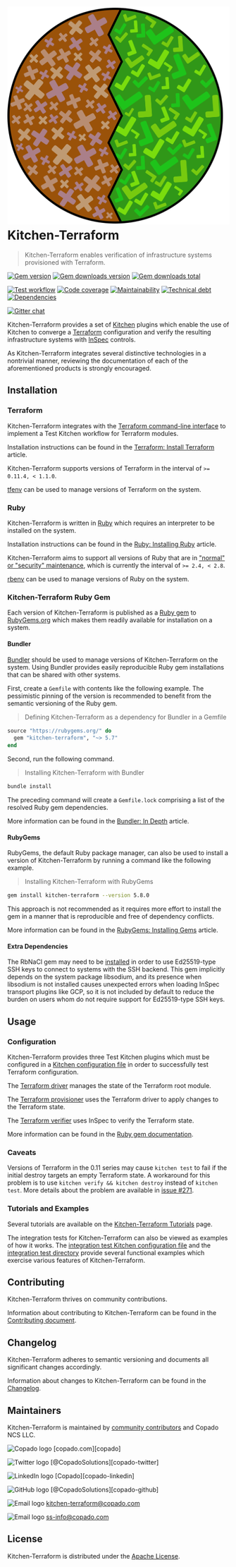 # ![Kitchen-Terraform Logo][kitchen-terraform-logo] Kitchen-Terraform

> Kitchen-Terraform enables verification of infrastructure systems provisioned with Terraform.

[![Gem version][gem-version-shield]][kitchen-terraform-gem]
[![Gem downloads version][gem-downloads-version-shield]][kitchen-terraform-gem]
[![Gem downloads total][gem-downloads-total-shield]][kitchen-terraform-gem]

[![Test workflow][test-workflow-shield]][test-workflow]
[![Code coverage][code-coverage-shield]][code-coverage]
[![Maintainability][maintainability-shield]][maintainability]
[![Technical debt][technical-debt-shield]][technical-debt]
[![Dependencies][hakiri-shield]][hakiri]

[![Gitter chat][gitter-shield]][gitter]

Kitchen-Terraform provides a set of [Kitchen][kitchen] plugins
which enable the use of Kitchen to converge a [Terraform][terraform]
configuration and verify the resulting infrastructure systems with
[InSpec][inspec] controls.

As Kitchen-Terraform integrates several distinctive technologies in a
nontrivial manner, reviewing the documentation of each of the
aforementioned products is strongly encouraged.

## Installation

### Terraform

Kitchen-Terraform integrates with the
[Terraform command-line interface][terraform-cli] to implement a Test
Kitchen workflow for Terraform modules.

Installation instructions can be found in the
[Terraform: Install Terraform][terraform-install] article.

Kitchen-Terraform supports versions of Terraform in the interval of
`>= 0.11.4, < 1.1.0`.

[tfenv] can be used to manage versions of Terraform on the system.

### Ruby

Kitchen-Terraform is written in [Ruby][ruby] which requires an
interpreter to be installed on the system.

Installation instructions can be found in the
[Ruby: Installing Ruby][ruby-installation] article.

Kitchen-Terraform aims to support all versions of Ruby that are in
["normal" or "security" maintenance][ruby-branches], which is currently
the interval of `>= 2.4, < 2.8`.

[rbenv] can be used to manage versions of Ruby on the system.

### Kitchen-Terraform Ruby Gem

Each version of Kitchen-Terraform is published as a
[Ruby gem][ruby-gems-what-is] to [RubyGems.org][kitchen-terraform-gem]
which makes them readily available for installation on a system.

#### Bundler

[Bundler][bundler] should be used to manage versions of
Kitchen-Terraform on the system. Using Bundler provides easily
reproducible Ruby gem installations that can be shared with other
systems.

First, create a `Gemfile` with contents like the following example. The
pessimistic pinning of the version is recommended to benefit from
the semantic versioning of the Ruby gem.

> Defining Kitchen-Terraform as a dependency for Bundler in a Gemfile

```ruby
source "https://rubygems.org/" do
  gem "kitchen-terraform", "~> 5.7"
end
```

Second, run the following command.

> Installing Kitchen-Terraform with Bundler

```sh
bundle install
```

The preceding command will create a `Gemfile.lock` comprising a list
of the resolved Ruby gem dependencies.

More information can be found in the
[Bundler: In Depth][bundler-in-depth] article.

#### RubyGems

RubyGems, the default Ruby package manager, can also be used to install
a version of Kitchen-Terraform by running a command like the following
example.

> Installing Kitchen-Terraform with RubyGems

```sh
gem install kitchen-terraform --version 5.8.0
```

This approach is not recommended as it requires more effort to install
the gem in a manner that is reproducible and free of dependency
conflicts.

More information can be found in the
[RubyGems: Installing Gems][rubygems-installing-gems] article.

#### Extra Dependencies

The RbNaCl gem may need to be [installed][rbnacl-installation] in order
to use Ed25519-type SSH keys to connect to systems with the SSH backend.
This gem implicitly depends on the system package libsodium, and its
presence when libsodium is not installed causes unexpected errors when
loading InSpec transport plugins like GCP, so it is not included by
default to reduce the burden on users whom do not require support for
Ed25519-type SSH keys.

## Usage

### Configuration

Kitchen-Terraform provides three Test Kitchen plugins which must be
configured in a
[Kitchen configuration file][kitchen-configuration-file] in
order to successfully test Terraform configuration.

The [Terraform driver][terraform-driver] manages the state of the
Terraform root module.

The [Terraform provisioner][terraform-provisioner] uses the Terraform
driver to apply changes to the Terraform state.

The [Terraform verifier][terraform-verifier] uses InSpec to verify the
Terraform state.

More information can be found in the
[Ruby gem documentation][ruby-gem-documentation].

### Caveats

Versions of Terraform in the 0.11 series may cause `kitchen test` to
fail if the initial destroy targets an empty Terraform state. A
workaround for this problem is to use
`kitchen verify && kitchen destroy` instead of `kitchen test`. More
details about the problem are available in
[issue #271](issue-271).

### Tutorials and Examples

Several tutorials are available on the
[Kitchen-Terraform Tutorials][kitchen-terraform-tutorials] page.

The integration tests for Kitchen-Terraform can also be viewed as
examples of how it works. The
[integration test Kitchen configuration file][int-kitchen-config]
and the [integration test directory][test-directory] provide several
functional examples which exercise various features of
Kitchen-Terraform.

## Contributing

Kitchen-Terraform thrives on community contributions.

Information about contributing to Kitchen-Terraform can be found in the
[Contributing document][contributing-document].

## Changelog

Kitchen-Terraform adheres to semantic versioning and documents all
significant changes accordingly.

Information about changes to Kitchen-Terraform can be found in the
[Changelog][changelog].

## Maintainers

Kitchen-Terraform is maintained by [community contributors][contributors]
and Copado NCS LLC.

<img
  alt="Copado logo"
  height="25"
  src="https://raw.githubusercontent.com/newcontext-oss/kitchen-terraform/master/assets/copado_logo.png"
  width="25"> [copado.com][copado]

<img
  alt="Twitter logo"
  height="25"
  src="https://raw.githubusercontent.com/newcontext-oss/kitchen-terraform/master/assets/twitter_logo.png"
  width="25"> [@CopadoSolutions][copado-twitter]

<img
  alt="LinkedIn logo"
  height="23"
  src="https://raw.githubusercontent.com/newcontext-oss/kitchen-terraform/master/assets/linkedin_logo.png"
  width="25"> [Copado][copado-linkedin]

<img
  alt="GitHub logo"
  height="25"
  src="https://raw.githubusercontent.com/newcontext-oss/kitchen-terraform/master/assets/github_logo.png"
  width="25"> [@CopadoSolutions][copado-github]

<img
  alt="Email logo"
  height="16"
  src="https://raw.githubusercontent.com/newcontext-oss/kitchen-terraform/master/assets/email_logo.png"
  width="25"> kitchen-terraform@copado.com

<img
  alt="Email logo"
  height="16"
  src="https://raw.githubusercontent.com/newcontext-oss/kitchen-terraform/master/assets/email_logo.png"
  width="25"> ss-info@copado.com

## License

Kitchen-Terraform is distributed under the [Apache License][license].

<!-- Markdown links and image definitions -->

[appveyor-build-status-shield]: https://ci.appveyor.com/api/projects/status/8d7t014gij5grk5r/branch/master?svg=true
[appveyor-build-status]: https://ci.appveyor.com/project/aaron-lane/kitchen-terraform/branch/master
[bundler-getting-started]: https://bundler.io/#getting-started
[bundler-in-depth]: https://bundler.io/gemfile.html
[bundler]: https://bundler.io/index.html#getting-started
[changelog]: https://github.com/newcontext-oss/kitchen-terraform/blob/master/CHANGELOG.md
[code-coverage-shield]: https://img.shields.io/codeclimate/coverage/newcontext-oss/kitchen-terraform.svg
[code-coverage]: https://codeclimate.com/github/newcontext-oss/kitchen-terraform/
[contributing-document]: https://github.com/newcontext-oss/kitchen-terraform/blob/master/CONTRIBUTING.md
[contributors]: https://github.com/newcontext-oss/kitchen-terraform/graphs/contributors
[docker]: https://www.docker.com/
[docker-community-edition]: https://store.docker.com/editions/community/docker-ce-server-ubuntu
[docker-provider]: https://www.terraform.io/docs/providers/docker/index.html
[gem-downloads-total-shield]: https://img.shields.io/gem/dt/kitchen-terraform.svg
[gem-downloads-version-shield]: https://img.shields.io/gem/dtv/kitchen-terraform.svg
[gem-version-shield]: https://img.shields.io/gem/v/kitchen-terraform.svg
[gitter-shield]: https://img.shields.io/gitter/room/kitchen-terraform/Lobby.svg
[gitter]: https://gitter.im/kitchen-terraform/Lobby
[hakiri-shield]: https://hakiri.io/github/newcontext-oss/kitchen-terraform/master.svg
[hakiri]: https://hakiri.io/github/newcontext-oss/kitchen-terraform/
[inspec]: https://www.inspec.io/
[int-kitchen-config]: https://github.com/newcontext-oss/kitchen-terraform/blob/master/kitchen.yml
[issue-271]: https://github.com/newcontext-oss/kitchen-terraform/issues/271
[kitchen]: http://kitchen.ci/index.html
[kitchen-configuration-file]: https://docs.chef.io/config_yml_kitchen.html
[kitchen-terraform-gem]: https://rubygems.org/gems/kitchen-terraform
[kitchen-terraform-logo]: https://raw.githubusercontent.com/newcontext-oss/kitchen-terraform/master/assets/logo.png
[kitchen-terraform-tutorials]: https://newcontext-oss.github.io/kitchen-terraform/tutorials/
[license]: https://github.com/newcontext-oss/kitchen-terraform/blob/master/LICENSE
[maintainability-shield]: https://img.shields.io/codeclimate/maintainability-percentage/newcontext-oss/kitchen-terraform.svg
[maintainability]: https://codeclimate.com/github/newcontext-oss/kitchen-terraform/
[new-context-github]: https://github.com/newcontext
[new-context-linkedin]: https://www.linkedin.com/company/-new-context-
[new-context-twitter]: https://twitter.com/newcontext
[new-context]: https://newcontext.com/
[rbenv]: https://github.com/rbenv/rbenv
[rbnacl-installation]: https://github.com/crypto-rb/rbnacl/tree/v4.0.2#installation
[ruby-branches]: https://www.ruby-lang.org/en/downloads/branches/
[ruby-gem-documentation]: http://www.rubydoc.info/github/newcontext-oss/kitchen-terraform/
[ruby-gems-what-is]: http://guides.rubygems.org/ruby-gems-what-is/index.html
[ruby-installation]: https://www.ruby-lang.org/en/documentation/installation/
[ruby]: https://www.ruby-lang.org/en/
[rubygems-installing-gems]: http://guides.rubygems.org/rubygems-basics/#rubygems-installing-gems
[technical-debt-shield]: https://img.shields.io/codeclimate/tech-debt/newcontext-oss/kitchen-terraform.svg
[technical-debt]: https://codeclimate.com/github/newcontext-oss/kitchen-terraform/
[terraform-cli]: https://www.terraform.io/docs/commands/index.html
[terraform-driver]: http://www.rubydoc.info/github/newcontext-oss/kitchen-terraform/Kitchen/Driver/Terraform
[terraform-install]: https://www.terraform.io/intro/getting-started/install.html
[terraform-provisioner]: http://www.rubydoc.info/github/newcontext-oss/kitchen-terraform/Kitchen/Provisioner/Terraform
[terraform-verifier]: http://www.rubydoc.info/github/newcontext-oss/kitchen-terraform/Kitchen/Verifier/Terraform
[terraform]: https://www.terraform.io/
[test-directory]: https://github.com/newcontext-oss/kitchen-terraform/tree/master/test
[test-workflow]: https://github.com/newcontext-oss/kitchen-terraform/actions/workflows/tests.yml
[test-workflow-shield]: https://github.com/newcontext-oss/kitchen-terraform/actions/workflows/tests.yml/badge.svg
[tfenv]: https://github.com/kamatama41/tfenv
[travis-build-status-shield]: https://img.shields.io/travis/com/newcontext-oss/kitchen-terraform.svg
[travis-build-status]: https://travis-ci.com/newcontext-oss/kitchen-terraform
